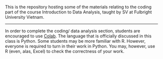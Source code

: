 This is the repository hosting some of the materials
relating to the coding part of the course Introduction to
Data Analysis, taught by SV at Fulbright University Vietnam.

---

In order to complete the coding/ data analysis section, students are encouraged
to use [Colab](https://colab.research.google.com/).
The language that is officially discussed in this class is Python.
Some students may be more familiar with R. However, everyone is required to turn
in their work in Python.
You may, however, use R (even, alas, Excel) to check the correctness of your work.

